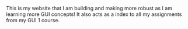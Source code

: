 This is my website that I am building and making more robust as I am learning more GUI concepts! It also acts as a index to all my assignments from my GUI 1 course.
